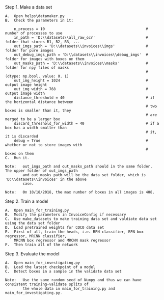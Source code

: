 Step 1. Make a data set
    
    A.  Open helps\datamaker.py
    B.  Check the parameters in it:
        
        n_process = 10                                              # number of processes to use
        in_path = 'D:\\datasets\\all_raw_ocr'                       # folder that stores B1, B2, B3, ...
        out_imgs_path = 'D:\\datasets\\invoices\\imgs'              # folder for pure images
        out_debug_imgs_path = 'D:\\datasets\\invoices\\debug_imgs'  # folder for images with boxes on them
        out_masks_path = 'D:\\datasets\\invoices\\masks'            # folder for npy files of masks 
                                                                    # (dtype: np.bool, value: 0, 1)
        out_img_height = 1024                                       # output image height
        out_img_width = 768                                         # output image width
        distance_threshold = 40                                     # if the horizontal distance between
                                                                    # two boxes is smaller than it, they
                                                                    # are merged to be a larger box
        discard_threshold_for_width = 40                            # if a box has a width smaller than
                                                                    # it, it is discarded
        debug = True                                                # whether or not to store images with 
                                                                    # boxes on them
    C.  Run it.
    
    Note:   out_imgs_path and out_masks_path should in the same folder. The upper folder of out_imgs_path 
            and out_masks_path will be the data set folder, which is 'D:\\datasets\\invoices' in the above
            case.
    
    Note:   On 10/18/2018, the max number of boxes in all images is 408.

Step 2. Train a model

    A.  Open main_for_training.py
    B.  Modify the parameters in InvoiceConfig if necessary
    C.  Use make_datasets to make training data set and valdiate data set using the data set folder
    D.  Load pretrained weights for COCO data set
    E.  First of all, train the heads, i.e. RPN classifier, RPN box regressor, MRCNN classifier, 
        MRCNN box regressor and MRCNN mask regressor
    F.  Then train all of the network

Step 3. Evaluate the model

    A.  Open main_for_investigating.py
    B.  Load the latest checkpoint of a model
    C.  Detect boxes in a sample in the validate data set
    
    Note:   Use the same random seed of Numpy and thus we can have consistent training-validate splits of 
            the whole data in main_for_training.py and main_for_investigating.py.